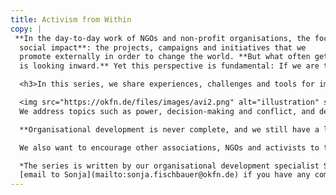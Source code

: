```yaml
---
title: Activism from Within
copy: | 
 **In the day-to-day work of NGOs and non-profit organisations, the focus is on
  social impact**: the projects, campaigns and initiatives that we
  promote externally in order to change the world. **But what often gets left behind
  is looking inward.** Yet this perspective is fundamental: If we are truly serious about what we proclaim externally, we must also live it within the organisation.<br><br>

  <h3>In this series, we share experiences, challenges and tools for implementing our social demands internally.</h3>

  <img src="https://okfn.de/files/images/avi2.png" alt="illustration" style="float: left; margin: 1em 1em 1em 1em; width: 250px;"><br>
  We address topics such as power, decision-making and conflict, and describe how we deal with them structurally. We describe small steps and concrete measures in everyday work.

  **Organisational development is never complete, and we still have a lot of room for improvement. But it is worthwhile to share unfinished, imperfect things in order to open up a conversation and grow together.**<br>

  We also want to encourage other associations, NGOs and activists to take a look inward and share their experiences.

  *The series is written by our organisational development specialist Sonja Fischbauer. Feel free to send an 
  [email to Sonja](mailto:sonja.fischbauer@okfn.de) if you have any comments or questions. Get in touch with us, we look forward to hearing from you!*
---
```

